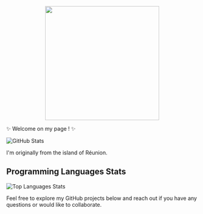 <p align="center">
  <img 
    width="300"
    height="300"
    src="https://user-images.githubusercontent.com/102417356/165079267-7fd1c818-44fa-4547-80c6-95b2590739ba.gif"
  >
</p>

✨ Welcome on my page ! ✨

![GitHub Stats](https://github-readme-stats.vercel.app/api?username=Alpaga-Kun&show_icons=true&theme=radical)

I'm originally from the island of Réunion.

## Programming Languages Stats

![Top Languages Stats](https://github-readme-stats.vercel.app/api/top-langs/?username=Alpaga-Kun&layout=compact)

Feel free to explore my GitHub projects below and reach out if you have any questions or would like to collaborate.


<!---
Alpaga-Kun/Alpaga-Kun is a ✨ special ✨ repository because its `README.md` (this file) appears on your GitHub profile.
You can click the Preview link to take a look at your changes.
--->
